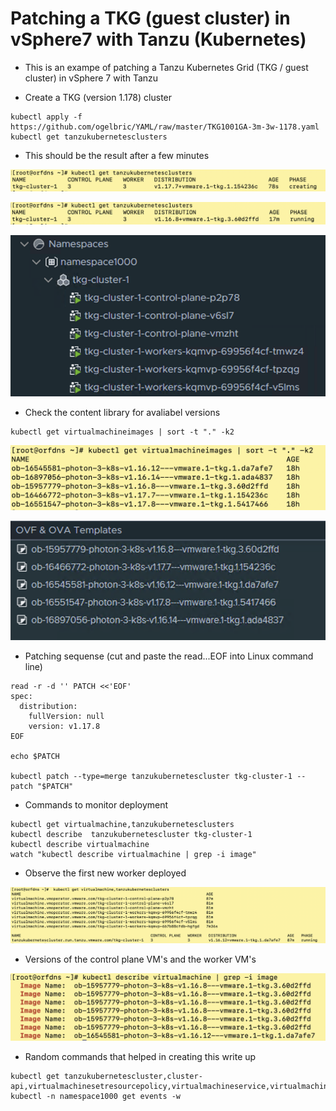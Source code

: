 # Patching a TKG (guest cluster) in vSphere7 with Tanzu (Kubernetes) 

* This is an exampe of patching a Tanzu Kubernetes Grid (TKG / guest cluster) in vSphere 7 with Tanzu

* Create a TKG (version 1.178) cluster

```
kubectl apply -f https://github.com/ogelbric/YAML/raw/master/TKG1001GA-3m-3w-1178.yaml
kubectl get tanzukubernetesclusters  

```

* This should be the result after a few minutes

![GitHub](ClusterCreation.png)

![GitHub](ClusterRunningStage.png)

![GitHub](vCenterResult.png)

* Check the content library for avaliabel versions

```
kubectl get virtualmachineimages | sort -t "." -k2
```
![GitHub](VirtualMachineImagesSorted.png)

![GitHub](ContentLib.png)

* Patching sequense (cut and paste the read...EOF into Linux command line)

```
read -r -d '' PATCH <<'EOF'
spec:
  distribution:
    fullVersion: null
    version: v1.17.8
EOF

echo $PATCH

kubectl patch --type=merge tanzukubernetescluster tkg-cluster-1 --patch "$PATCH"

```

* Commands to monitor deployment

```
kubectl get virtualmachine,tanzukubernetesclusters
kubectl describe  tanzukubernetescluster tkg-cluster-1
kubectl describe virtualmachine
watch "kubectl describe virtualmachine | grep -i image"

```

* Observe the first new worker deployed

![GitHub](NewWorker.png)

* Versions of the control plane VM's and the worker VM's

![GitHub](VersionStatus.png)

* Random commands that helped in creating this write up

```
kubectl get tanzukubernetescluster,cluster-api,virtualmachinesetresourcepolicy,virtualmachineservice,virtualmachine
kubectl -n namespace1000 get events -w

```
